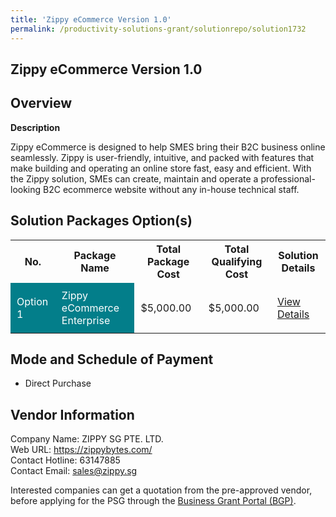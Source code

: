 ```yaml
---
title: 'Zippy eCommerce Version 1.0'
permalink: /productivity-solutions-grant/solutionrepo/solution1732
---
```


## Zippy eCommerce Version 1.0

## Overview

**Description**

Zippy eCommerce is designed to help SMES bring their B2C business online seamlessly. Zippy is user-friendly, intuitive, and packed with features that make building and operating an online store fast, easy and efficient. With the Zippy solution, SMEs can create, maintain and operate a professional-looking B2C ecommerce website without any in-house technical staff.

## Solution Packages Option(s)

<table>
<tr>
<th><b>No.</b></th>
<th><b>Package Name</b></th>
<th><b>Total Package Cost</b></th>
<th><b>Total Qualifying Cost</b></th>
<th><b>Solution Details</b></th>
</tr>
<tr>
<td style='padding: 10px; background-color: #037E8A; color: #FFFFFF;'>Option 1</td>
<td style='padding: 10px; background-color: #037E8A; color: #FFFFFF;'>Zippy eCommerce Enterprise</td>
<td style='padding: 10px;'>$5,000.00</td>
<td style='padding: 10px;'>$5,000.00</td>
<td style='padding: 10px;'><a href='/images/psg/ZIPPY_SG_Zippy_eCommerce_Desensitised_Annex_3_Part1.pdf' target='_blank'>View Details</a></td>
</tr>
</table>

## Mode and Schedule of Payment

 - Direct Purchase

## Vendor Information

 Company Name: ZIPPY SG PTE. LTD.<br>Web URL: https://zippybytes.com/ <br>Contact Hotline: 63147885 <br>Contact Email: sales@zippy.sg <br>

Interested companies can get a quotation from the pre-approved vendor, before applying for the PSG through the <a href='https://www.businessgrants.gov.sg/' target='_blank' rel='noopener'>Business Grant Portal (BGP)</a>.

<script src="/jquery/resize-tables.js"></script>
